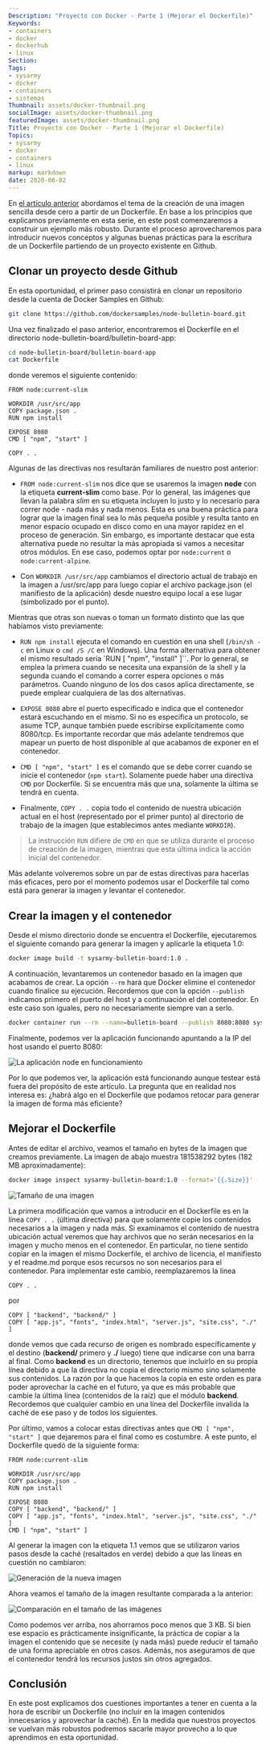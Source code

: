 ```yaml
---
Description: "Proyecto con Docker - Parte 1 (Mejorar el Dockerfile)"
Keywords:
- containers 
- docker
- dockerhub
- linux
Section: 
Tags:
- sysarmy
- docker
- containers
- sistemas
Thumbnail: assets/docker-thumbnail.png
socialImage: assets/docker-thumbnail.png
featuredImage: assets/docker-thumbnail.png
Title: Proyecto con Docker - Parte 1 (Mejorar el Dockerfile)
Topics:
- sysarmy
- docker
- containers
- linux
markup: markdown
date: 2020-06-02
---
```


En [el artículo anterior](posts/docker-mi-primera-imagen) abordamos el tema de la creación de una imagen sencilla desde cero a partir de un Dockerfile. En base a los principios que explicamos previamente en esta serie, en este post comenzaremos a construir un ejemplo más robusto. Durante el proceso aprovecharemos para introducir nuevos conceptos y algunas buenas prácticas para la escritura de un Dockerfile partiendo de un proyecto existente en Github.

## Clonar un proyecto desde Github

En esta oportunidad, el primer paso consistirá en clonar un repositorio desde la cuenta de Docker Samples en Github:

```bash
git clone https://github.com/dockersamples/node-bulletin-board.git
```

Una vez finalizado el paso anterior, encontraremos el Dockerfile en el directorio node-bulletin-board/bulletin-board-app:

```bash
cd node-bulletin-board/bulletin-board-app
cat Dockerfile
```

donde veremos el siguiente contenido:

```
FROM node:current-slim

WORKDIR /usr/src/app
COPY package.json .
RUN npm install

EXPOSE 8080
CMD [ "npm", "start" ]

COPY . .
```

Algunas de las directivas nos resultarán familiares de nuestro post anterior:

- `FROM node:current-slim` nos dice que se usaremos la imagen **node** con la etiqueta **current-slim** como base. Por lo general, las imágenes que llevan la palabra _slim_ en su etiqueta incluyen lo justo y lo necesario para correr node - nada más y nada menos. Esta es una buena práctica para lograr que la imagen final sea lo más pequeña posible y resulta tanto en menor espacio ocupado en disco como en una mayor rapidez en el proceso de generación. Sin embargo, es importante destacar que esta alternativa puede no resultar la más apropiada si vamos a necesitar otros módulos. En ese caso, podemos optar por `node:current` o `node:current-alpine`.

- Con `WORKDIR /usr/src/app` cambiamos el directorio actual de trabajo en la imagen a /usr/src/app para luego copiar el archivo package.json (el manifiesto de la aplicación) desde nuestro equipo local a ese lugar (simbolizado por el punto).

Mientras que otras son nuevas o toman un formato distinto que las que habíamos visto previamente:

- `RUN npm install` ejecuta el comando en cuestión en una shell (`/bin/sh -c` en Linux o `cmd /S /C` en Windows). Una forma alternativa para obtener el mismo resultado sería `RUN [ "npm", "install" ]``. Por lo general, se emplea la primera cuando se necesita una expansión de la shell y la segunda cuando el comando a correr espera opciones o más parámetros. Cuando ninguno de los dos casos aplica directamente, se puede emplear cualquiera de las dos alternativas.

- `EXPOSE 8080` abre el puerto especificado e indica que el contenedor estará escuchando en el mismo. Si no es especifica un protocolo, se asume TCP, aunque también puede escribirse explícitamente como 8080/tcp. Es importante recordar que más adelante tendremos que mapear un puerto de host disponible al que acabamos de exponer en el contenedor.

- `CMD [ "npm", "start" ]` es el comando que se debe correr cuando se inicie el contenedor (`npm start`). Solamente puede haber una directiva `CMD` por Dockerfile. Si se encuentra más que una, solamente la última se tendrá en cuenta.

- Finalmente, `COPY . .` copia todo el contenido de nuestra ubicación actual en el host (representado por el primer punto) al directorio de trabajo de la imagen (que establecimos antes mediante `WORKDIR`).

> La instrucción `RUN` difiere de `CMD` en que se utiliza durante el proceso de creación de la imagen, mientras que esta última indica la acción inicial del contenedor.

Más adelante volveremos sobre un par de estas directivas para hacerlas más eficaces, pero por el momento podemos usar el Dockerfile tal como está para generar la imagen y levantar el contenedor.

## Crear la imagen y el contenedor

Desde el mismo directorio donde se encuentra el Dockerfile, ejecutaremos el siguiente comando para generar la imagen y aplicarle la etiqueta 1.0:

```bash
docker image build -t sysarmy-bulletin-board:1.0 .
```

A continuación, levantaremos un contenedor basado en la imagen que acabamos de crear. La opción `--rm` hará que Docker elimine el contenedor cuando finalice su ejecución. Recordemos que con la opción `--publish` indicamos primero el puerto del host y a continuación el del contenedor. En este caso son iguales, pero no necesariamente siempre van a serlo.

```bash
docker container run --rm --name=bulletin-board --publish 8080:8080 sysarmy-bulletin-board:1.0
```

Finalmente, podemos ver la aplicación funcionando apuntando a la IP del host usando el puerto 8080:

![La aplicación node en funcionamiento](assets/docker-node-app.png)

Por lo que podemos ver, la aplicación está funcionando aunque testear está fuera del propósito de este artículo. La pregunta que en realidad nos interesa es: ¿habrá algo en el Dockerfile que podamos retocar para generar la imagen de forma más eficiente?

## Mejorar el Dockerfile

Antes de editar el archivo, veamos el tamaño en bytes de la imagen que creamos previamente. La imagen de abajo muestra 181538292 bytes (182 MB aproximadamente):

```bash
docker image inspect sysarmy-bulletin-board:1.0 --format='{{.Size}}'
```

![Tamaño de una imagen](assets/docker-image-size.png)

La primera modificación que vamos a introducir en el Dockerfile es en la línea `COPY . .` (última directiva) para que solamente copie los contenidos necesarios a la imagen y nada más. Si examinamos el contenido de nuestra ubicación actual veremos que hay archivos que no serán necesarios en la imagen y mucho menos en el contenedor. En particular, no tiene sentido copiar en la imagen el mismo Dockerfile, el archivo de licencia, el manifiesto y el readme.md porque esos recursos no son necesarios para el contenedor. Para implementar este cambio, reemplazaremos la línea

```
COPY . .
```

por

```
COPY [ "backend", "backend/" ]
COPY [ "app.js", "fonts", "index.html", "server.js", "site.css", "./" ]
```

donde vemos que cada recurso de origen es nombrado específicamente y el destino (**backend/** primero y **./** luego) tiene que indicarse con una barra al final. Como **backend** es un directorio, tenemos que incluirlo en su propia línea debido a que la directiva no copia el directorio mismo sino solamente sus contenidos. La razón por la que hacemos la copia en este orden es para poder aprovechar la caché en el futuro, ya que es más probable que cambie la última línea (contenidos de la raíz) que el módulo **backend**. Recordemos que cualquier cambio en una línea del Dockerfile invalida la caché de ese paso y de todos los siguientes.

Por último, vamos a colocar estas directivas antes que `CMD [ "npm", "start" ]` que dejaremos para el final como es costumbre. A este punto, el Dockerfile quedó de la siguiente forma:

```
FROM node:current-slim

WORKDIR /usr/src/app
COPY package.json .
RUN npm install

EXPOSE 8080
COPY [ "backend", "backend/" ]
COPY [ "app.js", "fonts", "index.html", "server.js", "site.css", "./" ]
CMD [ "npm", "start" ]
```

Al generar la imagen con la etiqueta 1.1 vemos que se utilizaron varios pasos desde la caché (resaltados en verde) debido a que las líneas en cuestión no cambiaron:

![Generación de la nueva imagen](assets/docker-build-image.png)

Ahora veamos el tamaño de la imagen resultante comparada a la anterior:

![Comparación en el tamaño de las imágenes](assets/docker-image-size-2.png)

Como podemos ver arriba, nos ahorramos poco menos que 3 KB. Si bien ese espacio es prácticamente insignificante, la práctica de copiar a la imagen el contenido que se necesite (y nada más) puede reducir el tamaño de una forma apreciable en otros casos. Además, nos aseguramos de que el contenedor tendrá los recursos justos sin otros agregados.

## Conclusión

En este post explicamos dos cuestiones importantes a tener en cuenta a la hora de escribir un Dockerfile (no incluir en la imagen contenidos innecesarios y aprovechar la caché). En la medida que nuestros proyectos se vuelvan más robustos podremos sacarle mayor provecho a lo que aprendimos en esta oportunidad. 